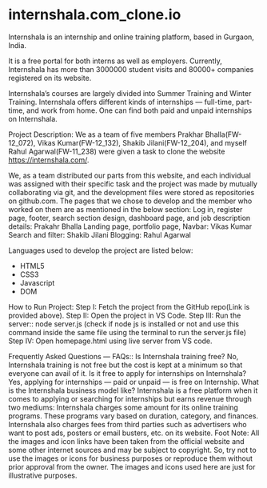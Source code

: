 # internshala.com_clone.io
Internshala is an internship and online training platform, based in Gurgaon, India.

It is a free portal for both interns as well as employers. Currently, Internshala has more than 3000000 student visits and 80000+ companies registered on its website.

Internshala’s courses are largely divided into Summer Training and Winter Training. Internshala offers different kinds of internships — full-time, part-time, and work from home. One can find both paid and unpaid internships on Internshala.

Project Description:
We as a team of five members Prakhar Bhalla(FW-12_072), Vikas Kumar(FW-12_132), Shakib Jilani(FW-12_204), and myself Rahul Agarwal(FW-11_238) were given a task to clone the website https://internshala.com/.

We, as a team distributed our parts from this website, and each individual was assigned with their specific task and the project was made by mutually collaborating via git, and the development files were stored as repositories on github.com.
The pages that we chose to develop and the member who worked on them are as mentioned in the below section:
Log in, register page, footer, search section design, dashboard page, and job description details: Prakahr Bhalla
Landing page, portfolio page, Navbar: Vikas Kumar
Search and filter: Shakib Jilani
Blogging: Rahul Agarwal

Languages used to develop the project are listed below:
- HTML5
- CSS3
- Javascript
- DOM

How to Run Project:
Step I: Fetch the project from the GitHub repo(Link is provided above).
Step II: Open the project in VS Code.
Step III: Run the server:: node server.js (check if node js is installed or not and use this command inside the same file using the terminal to run the server.js file)
Step IV: Open homepage.html using live server from VS code.

Frequently Asked Questions — FAQs::
Is Internshala training free?
No, Internshala training is not free but the cost is kept at a minimum so that everyone can avail of it.
Is it free to apply for internships on Internshala?
Yes, applying for internships — paid or unpaid — is free on Internship.
What is the Internshala business model like?
Internshala is a free platform when it comes to applying or searching for internships but earns revenue through two mediums:
Internshala charges some amount for its online training programs. These programs vary based on duration, category, and finances.
Internshala also charges fees from third parties such as advertisers who want to post ads, posters or email busters, etc. on its website.
Foot Note: All the images and icon links have been taken from the official website and some other internet sources and may be subject to copyright. So, try not to use the images or icons for business purposes or reproduce them without prior approval from the owner. The images and icons used here are just for illustrative purposes.
